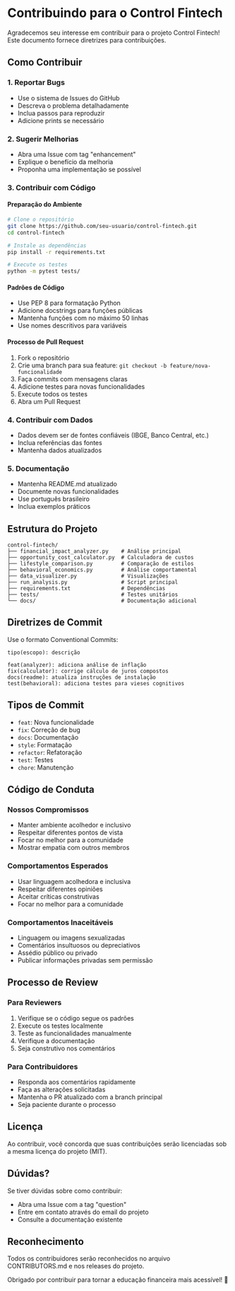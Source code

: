 # Contribuindo para o Control Fintech

Agradecemos seu interesse em contribuir para o projeto Control Fintech! Este documento fornece diretrizes para contribuições.

## Como Contribuir

### 1. Reportar Bugs
- Use o sistema de Issues do GitHub
- Descreva o problema detalhadamente
- Inclua passos para reproduzir
- Adicione prints se necessário

### 2. Sugerir Melhorias
- Abra uma Issue com tag "enhancement"
- Explique o benefício da melhoria
- Proponha uma implementação se possível

### 3. Contribuir com Código

#### Preparação do Ambiente
```bash
# Clone o repositório
git clone https://github.com/seu-usuario/control-fintech.git
cd control-fintech

# Instale as dependências
pip install -r requirements.txt

# Execute os testes
python -m pytest tests/
```

#### Padrões de Código
- Use PEP 8 para formatação Python
- Adicione docstrings para funções públicas
- Mantenha funções com no máximo 50 linhas
- Use nomes descritivos para variáveis

#### Processo de Pull Request
1. Fork o repositório
2. Crie uma branch para sua feature: `git checkout -b feature/nova-funcionalidade`
3. Faça commits com mensagens claras
4. Adicione testes para novas funcionalidades
5. Execute todos os testes
6. Abra um Pull Request

### 4. Contribuir com Dados
- Dados devem ser de fontes confiáveis (IBGE, Banco Central, etc.)
- Inclua referências das fontes
- Mantenha dados atualizados

### 5. Documentação
- Mantenha README.md atualizado
- Documente novas funcionalidades
- Use português brasileiro
- Inclua exemplos práticos

## Estrutura do Projeto

```
control-fintech/
├── financial_impact_analyzer.py    # Análise principal
├── opportunity_cost_calculator.py  # Calculadora de custos
├── lifestyle_comparison.py         # Comparação de estilos
├── behavioral_economics.py         # Análise comportamental
├── data_visualizer.py              # Visualizações
├── run_analysis.py                 # Script principal
├── requirements.txt                # Dependências
├── tests/                          # Testes unitários
└── docs/                           # Documentação adicional
```

## Diretrizes de Commit

Use o formato Conventional Commits:

```
tipo(escopo): descrição

feat(analyzer): adiciona análise de inflação
fix(calculator): corrige cálculo de juros compostos
docs(readme): atualiza instruções de instalação
test(behavioral): adiciona testes para vieses cognitivos
```

## Tipos de Commit
- `feat`: Nova funcionalidade
- `fix`: Correção de bug
- `docs`: Documentação
- `style`: Formatação
- `refactor`: Refatoração
- `test`: Testes
- `chore`: Manutenção

## Código de Conduta

### Nossos Compromissos
- Manter ambiente acolhedor e inclusivo
- Respeitar diferentes pontos de vista
- Focar no melhor para a comunidade
- Mostrar empatia com outros membros

### Comportamentos Esperados
- Usar linguagem acolhedora e inclusiva
- Respeitar diferentes opiniões
- Aceitar críticas construtivas
- Focar no melhor para a comunidade

### Comportamentos Inaceitáveis
- Linguagem ou imagens sexualizadas
- Comentários insultuosos ou depreciativos
- Assédio público ou privado
- Publicar informações privadas sem permissão

## Processo de Review

### Para Reviewers
1. Verifique se o código segue os padrões
2. Execute os testes localmente
3. Teste as funcionalidades manualmente
4. Verifique a documentação
5. Seja construtivo nos comentários

### Para Contribuidores
- Responda aos comentários rapidamente
- Faça as alterações solicitadas
- Mantenha o PR atualizado com a branch principal
- Seja paciente durante o processo

## Licença

Ao contribuir, você concorda que suas contribuições serão licenciadas sob a mesma licença do projeto (MIT).

## Dúvidas?

Se tiver dúvidas sobre como contribuir:
- Abra uma Issue com a tag "question"
- Entre em contato através do email do projeto
- Consulte a documentação existente

## Reconhecimento

Todos os contribuidores serão reconhecidos no arquivo CONTRIBUTORS.md e nos releases do projeto.

Obrigado por contribuir para tornar a educação financeira mais acessível! 🚀
